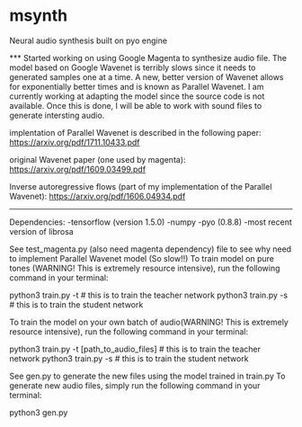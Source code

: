 # msynth
Neural audio synthesis built on pyo engine

*** Started working on using Google Magenta to synthesize audio file. The model based on Google Wavenet is terribly slows
since it needs to generated samples one at a time. A new, better version of Wavenet allows for exponentially better times and is known as Parallel Wavenet. I am currently working at adapting the model since the source code is not available. Once this is done, I will be able to work with sound files to generate intersting audio.

implentation of Parallel Wavenet is described in the following paper:
https://arxiv.org/pdf/1711.10433.pdf

original Wavenet paper (one used by magenta):
https://arxiv.org/pdf/1609.03499.pdf

Inverse autoregressive flows (part of my implementation of the Parallel Wavenet):
https://arxiv.org/pdf/1606.04934.pdf
***

Dependencies:
  -tensorflow (version 1.5.0)
  -numpy
  -pyo (0.8.8)
  -most recent version of librosa


See test_magenta.py (also need magenta dependency) file to see why need to implement Parallel Wavenet model (So slow!!)
To train model on pure tones (WARNING! This is extremely resource intensive), run the following command in your terminal:

  python3 train.py -t # this is to train the teacher network
  python3 train.py -s # this is to train the student network

To train the model on your own batch of audio(WARNING! This is extremely resource intensive), run the following command in your terminal:

  python3 train.py -t [path_to_audio_files] # this is to train the teacher network
  python3 train.py -s # this is to train the student network

See gen.py to generate the new files using the model trained in train.py
To generate new audio files, simply run the following command in your terminal:

  python3 gen.py 
